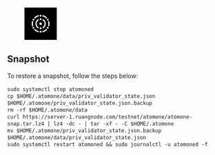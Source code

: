 <figure><img src="https://raw.githubusercontent.com/ruangnode/cosmos-images/main/logos/atomone.png" alt=""><figcaption></figcaption></figure>

## Snapshot
To restore a snapshot, follow the steps below:
```
sudo systemctl stop atomoned
cp $HOME/.atomone/data/priv_validator_state.json $HOME/.atomone/priv_validator_state.json.backup
rm -rf $HOME/.atomone/data
curl https://server-1.ruangnode.com/testnet/atomone/atomone-snap.tar.lz4 | lz4 -dc - | tar -xf - -C $HOME/.atomone
mv $HOME/.atomone/priv_validator_state.json.backup $HOME/.atomone/data/priv_validator_state.json
sudo systemctl restart atomoned && sudo journalctl -u atomoned -f
```
